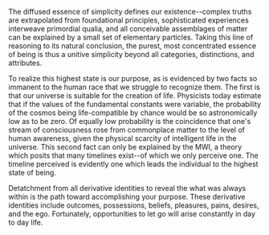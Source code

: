 The diffused essence of simplicity defines our existence--complex truths are extrapolated from foundational principles, sophisticated experiences interweave primordial qualia, and all conceivable assemblages of matter can be explained by a small set of elementary particles. Taking this line of reasoning to its natural conclusion, the purest, most concentrated essence of being is thus a unitive simplicity beyond all categories, distinctions, and attributes. 

To realize this highest state is our purpose, as is evidenced by two facts so immanent to the human race that we struggle to recognize them. The first is that our universe is suitable for the creation of life. Physicists today estimate that if the values of the fundamental constants were variable, the probability of the cosmos being life-compatible by chance would be so astronomically low as to be zero. Of equally low probability is the coincidence that one's stream of consciousness rose from commonplace matter to the level of human awareness, given the physical scarcity of intelligent life in the universe. This second fact can only be explained by the MWI, a theory which posits that many timelines exist--of which we only perceive one. The timeline perceived is evidently one which leads the individual to the highest state of being.

Detatchment from all derivative identities to reveal the what was always within is the path toward accomplishing your purpose. These derivative identities include outcomes, possessions, beliefs, pleasures, pains, desires, and the ego. Fortunately, opportunities to let go will arise constantly in day to day life.
